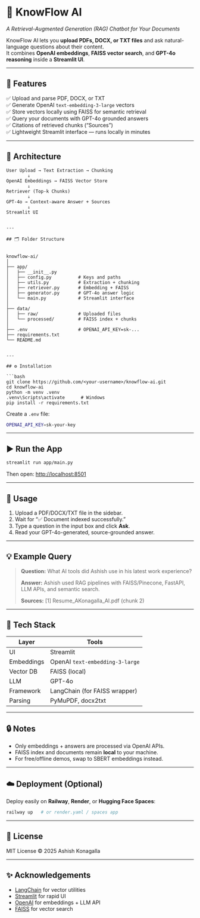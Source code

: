 # 🧠 KnowFlow AI  
*A Retrieval-Augmented Generation (RAG) Chatbot for Your Documents*  

KnowFlow AI lets you **upload PDFs, DOCX, or TXT files** and ask natural-language questions about their content.  
It combines **OpenAI embeddings**, **FAISS vector search**, and **GPT-4o reasoning** inside a **Streamlit UI**.

---

## 🚀 Features
✅ Upload and parse PDF, DOCX, or TXT  
✅ Generate OpenAI `text-embedding-3-large` vectors  
✅ Store vectors locally using FAISS for semantic retrieval  
✅ Query your documents with GPT-4o grounded answers  
✅ Citations of retrieved chunks (“Sources”)  
✅ Lightweight Streamlit interface — runs locally in minutes  

---

## 🧱 Architecture
```text
User Upload → Text Extraction → Chunking
        ↓
OpenAI Embeddings → FAISS Vector Store
        ↓
Retriever (Top-k Chunks)
        ↓
GPT-4o → Context-aware Answer + Sources
        ↓
Streamlit UI


---

## 🗂️ Folder Structure


knowflow-ai/
│
├── app/
│   ├── __init__.py
│   ├── config.py          # Keys and paths
│   ├── utils.py           # Extraction + chunking
│   ├── retriever.py       # Embedding + FAISS
│   ├── generator.py       # GPT-4o answer logic
│   └── main.py            # Streamlit interface
│
├── data/
│   ├── raw/               # Uploaded files
│   └── processed/         # FAISS index + chunks
│
├── .env                   # OPENAI_API_KEY=sk-...
├── requirements.txt
└── README.md


---

## ⚙️ Installation

```bash
git clone https://github.com/<your-username>/knowflow-ai.git
cd knowflow-ai
python -m venv .venv
.venv\Scripts\activate      # Windows
pip install -r requirements.txt
```

Create a `.env` file:

```bash
OPENAI_API_KEY=sk-your-key
```

---

## ▶️ Run the App

```bash
streamlit run app/main.py
```

Then open: [http://localhost:8501](http://localhost:8501)

---

## 🧪 Usage

1. Upload a PDF/DOCX/TXT file in the sidebar.
2. Wait for “✅ Document indexed successfully.”
3. Type a question in the input box and click **Ask**.
4. Read your GPT-4o-generated, source-grounded answer.

---

## 💡 Example Query

> **Question:** What AI tools did Ashish use in his latest work experience?
>
> **Answer:**
> Ashish used RAG pipelines with FAISS/Pinecone, FastAPI, LLM APIs, and semantic search.
>
> **Sources:**
> [1] Resume_AKonagalla_AI.pdf (chunk 2)

---

## 🧩 Tech Stack

| Layer      | Tools                           |
| ---------- | ------------------------------- |
| UI         | Streamlit                       |
| Embeddings | OpenAI `text-embedding-3-large` |
| Vector DB  | FAISS (local)                   |
| LLM        | GPT-4o                          |
| Framework  | LangChain (for FAISS wrapper)   |
| Parsing    | PyMuPDF, docx2txt               |

---

## 🔒 Notes

* Only embeddings + answers are processed via OpenAI APIs.
* FAISS index and documents remain **local** to your machine.
* For free/offline demos, swap to SBERT embeddings instead.

---

## ☁️ Deployment (Optional)

Deploy easily on **Railway**, **Render**, or **Hugging Face Spaces**:

```bash
railway up   # or render.yaml / spaces app
```

---

## 🧾 License

MIT License © 2025 Ashish Konagalla

---

## ✨ Acknowledgements

* [LangChain](https://www.langchain.com) for vector utilities
* [Streamlit](https://streamlit.io) for rapid UI
* [OpenAI](https://openai.com) for embeddings + LLM API
* [FAISS](https://github.com/facebookresearch/faiss) for vector search


